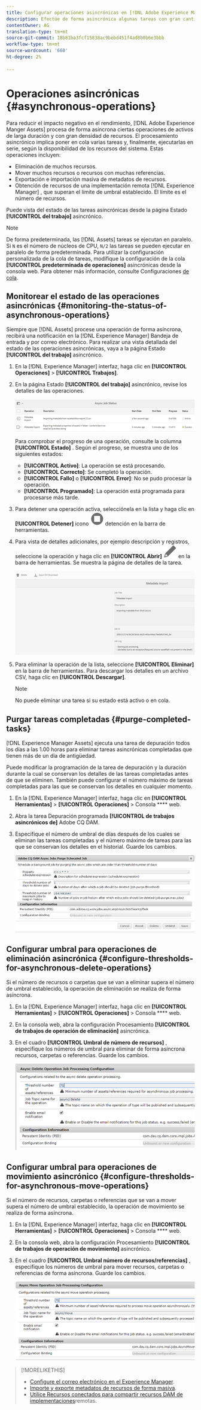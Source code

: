 ```yaml
---
title: Configurar operaciones asincrónicas en [!DNL Adobe Experience Manager].
description: Efectúe de forma asincrónica algunas tareas con gran cantidad de recursos para optimizar el rendimiento en [!DNL Experience Manager Assets].
contentOwner: AG
translation-type: tm+mt
source-git-commit: 18b81ba3fcf15838ac9bebd451f4ad8b0b6e3bbb
workflow-type: tm+mt
source-wordcount: '660'
ht-degree: 2%

---
```



# Operaciones asincrónicas {#asynchronous-operations}

Para reducir el impacto negativo en el rendimiento, [!DNL Adobe Experience Manger Assets] procesa de forma asíncrona ciertas operaciones de activos de larga duración y con gran densidad de recursos. El procesamiento asincrónico implica poner en cola varias tareas y, finalmente, ejecutarlas en serie, según la disponibilidad de los recursos del sistema. Estas operaciones incluyen:

* Eliminación de muchos recursos.
* Mover muchos recursos o recursos con muchas referencias.
* Exportación e importación masiva de metadatos de recursos.
* Obtención de recursos de una implementación remota [!DNL Experience Manager] , que superan el límite de umbral establecido. El límite es el número de recursos.

Puede vista del estado de las tareas asincrónicas desde la página Estado **[!UICONTROL del trabajo]** asincrónico.

>[!NOTE]
>
>De forma predeterminada, las [!DNL Assets] tareas se ejecutan en paralelo. Si `N` es el número de núcleos de CPU, `N/2` las tareas se pueden ejecutar en paralelo de forma predeterminada. Para utilizar la configuración personalizada de la cola de tareas, modifique la configuración de la cola **[!UICONTROL predeterminada de operaciones]** asincrónicas desde la consola web. Para obtener más información, consulte Configuraciones [de cola](https://sling.apache.org/documentation/bundles/apache-sling-eventing-and-job-handling.html#queue-configurations).

## Monitorear el estado de las operaciones asincrónicas {#monitoring-the-status-of-asynchronous-operations}

Siempre que [!DNL Assets] procese una operación de forma asíncrona, recibirá una notificación en la [!DNL Experience Manager] Bandeja de entrada [](/help/sites-authoring/inbox.md) y por correo electrónico. Para realizar una vista detallada del estado de las operaciones asincrónicas, vaya a la página Estado **[!UICONTROL del trabajo]** asincrónico.

1. En la [!DNL Experience Manager] interfaz, haga clic en **[!UICONTROL Operaciones]** > **[!UICONTROL Trabajos]**.

1. En la página Estado **[!UICONTROL del trabajo]** asincrónico, revise los detalles de las operaciones.

   ![Estado y detalles de las operaciones asincrónicas](assets/AsyncOperation-status.png)

   Para comprobar el progreso de una operación, consulte la columna **[!UICONTROL Estado]** . Según el progreso, se muestra uno de los siguientes estados:

   * **[!UICONTROL Activo]**: La operación se está procesando.
   * **[!UICONTROL Correcto]**: Se completó la operación.
   * **[!UICONTROL Fallo]** o **[!UICONTROL Error]**: No se pudo procesar la operación.
   * **[!UICONTROL Programado]**: La operación está programada para procesarse más tarde.

1. Para detener una operación activa, selecciónela en la lista y haga clic en **[!UICONTROL Detener]** icono ![de](assets/do-not-localize/stop_icon.svg) detención en la barra de herramientas.

1. Para vista de detalles adicionales, por ejemplo descripción y registros, seleccione la operación y haga clic en **[!UICONTROL Abrir]** ![open_icon](assets/do-not-localize/edit_icon.svg) en la barra de herramientas. Se muestra la página de detalles de la tarea.

   ![Detalles de una tarea de importación de metadatos](assets/job_details.png)

1. Para eliminar la operación de la lista, seleccione **[!UICONTROL Eliminar]** en la barra de herramientas. Para descargar los detalles en un archivo CSV, haga clic en **[!UICONTROL Descargar]**.

   >[!NOTE]
   >
   >No puede eliminar una tarea si su estado está activo o en cola.

## Purgar tareas completadas {#purge-completed-tasks}

[!DNL Experience Manager Assets] ejecuta una tarea de depuración todos los días a las 1.00 horas para eliminar tareas asincrónicas completadas que tienen más de un día de antigüedad.

<!-- TBD: Find out from the engineering team and mention the time zone of this 1:00 am task.
-->

Puede modificar la programación de la tarea de depuración y la duración durante la cual se conservan los detalles de las tareas completadas antes de que se eliminen. También puede configurar el número máximo de tareas completadas para las que se conservan los detalles en cualquier momento.

1. En la [!DNL Experience Manager] interfaz, haga clic en **[!UICONTROL Herramientas]** > **[!UICONTROL Operaciones]** > Consola **** web.
1. Abra la tarea Depuración programada **[!UICONTROL de trabajos asincrónicos de]** Adobe CQ DAM.
1. Especifique el número de umbral de días después de los cuales se eliminan las tareas completadas y el número máximo de tareas para las que se conservan los detalles en el historial. Guarde los cambios.

   ![Configuración para programar la depuración de tareas asincrónicas](assets/configmgr_purge_asyncjobs.png)

## Configurar umbral para operaciones de eliminación asincrónica {#configure-thresholds-for-asynchronous-delete-operations}

Si el número de recursos o carpetas que se van a eliminar supera el número de umbral establecido, la operación de eliminación se realiza de forma asíncrona.

1. En la [!DNL Experience Manager] interfaz, haga clic en **[!UICONTROL Herramientas]** > **[!UICONTROL Operaciones]** > Consola **** web.
1. En la consola web, abra la configuración Procesamiento **[!UICONTROL de trabajos de operación de eliminación]** asincrónica.
1. En el cuadro **[!UICONTROL Umbral de número de recursos]** , especifique los números de umbral para eliminar de forma asíncrona recursos, carpetas o referencias. Guarde los cambios.

   ![Establecer el límite de umbral para la tarea de eliminación de recursos](assets/delete_threshold.png)

## Configurar umbral para operaciones de movimiento asincrónico {#configure-thresholds-for-asynchronous-move-operations}

Si el número de recursos, carpetas o referencias que se van a mover supera el número de umbral establecido, la operación de movimiento se realiza de forma asíncrona.

1. En la [!DNL Experience Manager] interfaz, haga clic en **[!UICONTROL Herramientas]** > **[!UICONTROL Operaciones]** > Consola **** web.
1. En la consola web, abra la configuración Procesamiento **[!UICONTROL de trabajos de operación de movimiento]** asincrónico.
1. En el cuadro **[!UICONTROL Umbral número de recursos/referencias]** , especifique los números de umbral para mover recursos, carpetas o referencias de forma asíncrona. Guarde los cambios.

   ![Establecer el límite de umbral para que la tarea mueva recursos](assets/move_threshold.png)

>[!MORELIKETHIS]
>
>* [Configure el correo electrónico en el Experience Manager](/help/sites-administering/notification.md).
>* [Importe y exporte metadatos de recursos de forma masiva](/help/assets/metadata-import-export.md).
>* [Utilice Recursos conectados para compartir recursos DAM de implementaciones](/help/assets/use-assets-across-connected-assets-instances.md)remotas.

